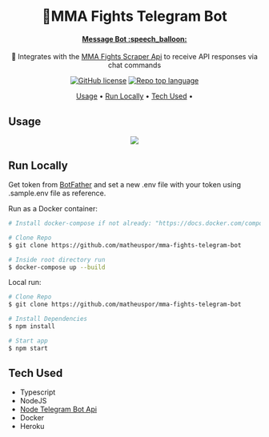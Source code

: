<h1 align="center">
  🥊MMA Fights Telegram Bot
</h1>
<h4 align="center"><a href="https://t.me/fightsScraper_bot">Message Bot :speech_balloon:</a></h4>
<p align="center">🤼‍ Integrates with the <a href="https://www.ufc.com/events">MMA Fights Scraper Api</a> to receive API responses via chat commands</p>
<div align="center">
  
  <a href="">![GitHub license](https://img.shields.io/github/license/matheuspor/mma-fights-telegram-bot)</a>
  <a href="">![Repo top language](https://img.shields.io/github/languages/top/matheuspor/mma-fights-telegram-bot)</a>
  
</div>

  <p align="center">
    <a href="#usage">Usage</a> • 
    <a href="#run-locally">Run Locally</a> •
    <a href="#tech-used">Tech Used</a> •
  </p>

## Usage
<p align="center">	
  <img src="./.docs/usage-example.gif">
</p>

## Run Locally
Get token from <a href="https://t.me/botfather">BotFather</a> and set a new .env file with your token using .sample.env file as reference. </br>

Run as a Docker container:
```bash
# Install docker-compose if not already: "https://docs.docker.com/compose/install/"

# Clone Repo
$ git clone https://github.com/matheuspor/mma-fights-telegram-bot

# Inside root directory run
$ docker-compose up --build
```

Local run:
```bash
# Clone Repo
$ git clone https://github.com/matheuspor/mma-fights-telegram-bot

# Install Dependencies
$ npm install

# Start app
$ npm start
```

## Tech Used

<ul>
  <li>Typescript</li>
  <li>NodeJS</li>
  <li><a href="https://www.npmjs.com/package/node-telegram-bot-api">Node Telegram Bot Api</a></li>
  <li>Docker</li>
  <li>Heroku</li>
</ul>
